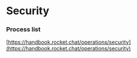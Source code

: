 # Security

### Process list

[https://handbook.rocket.chat/operations/security](https://handbook.rocket.chat/operations/security)  
  


